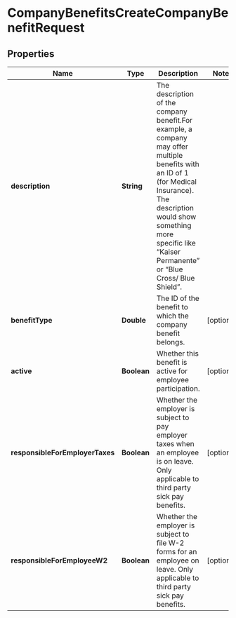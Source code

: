 

# CompanyBenefitsCreateCompanyBenefitRequest



## Properties

| Name | Type | Description | Notes |
|------------ | ------------- | ------------- | -------------|
|**description** | **String** | The description of the company benefit.For example, a company may offer multiple benefits with an ID of 1 (for Medical Insurance). The description would show something more specific like “Kaiser Permanente” or “Blue Cross/ Blue Shield”. |  |
|**benefitType** | **Double** | The ID of the benefit to which the company benefit belongs. |  [optional] |
|**active** | **Boolean** | Whether this benefit is active for employee participation. |  [optional] |
|**responsibleForEmployerTaxes** | **Boolean** | Whether the employer is subject to pay employer taxes when an employee is on leave. Only applicable to third party sick pay benefits. |  [optional] |
|**responsibleForEmployeeW2** | **Boolean** | Whether the employer is subject to file W-2 forms for an employee on leave. Only applicable to third party sick pay benefits. |  [optional] |



